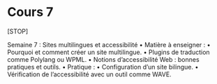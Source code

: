 
# Cours 7
[STOP]

Semaine 7 : Sites multilingues et accessibilité
	•	Matière à enseigner :
	•	Pourquoi et comment créer un site multilingue.
	•	Plugins de traduction comme Polylang ou WPML.
	•	Notions d’accessibilité Web : bonnes pratiques et outils.
	•	Pratique :
	•	Configuration d’un site bilingue.
	•	Vérification de l’accessibilité avec un outil comme WAVE.